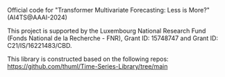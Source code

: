 Official code for "Transformer Multivariate Forecasting: Less is More?" (AI4TS@AAAI-2024)

This project is supported by the Luxembourg National Research Fund (Fonds National de la Recherche - FNR), Grant ID: 15748747 and Grant ID: C21/IS/16221483/CBD.

This library is constructed based on the following repos: 
https://github.com/thuml/Time-Series-Library/tree/main
